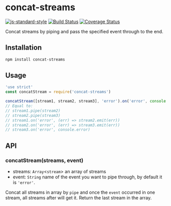 # concat-streams
[![js-standard-style](https://img.shields.io/badge/code%20style-standard-brightgreen.svg)](http://standardjs.com/)
[![Build Status](https://travis-ci.org/DavidCai1993/concat-streams.svg?branch=master)](https://travis-ci.org/DavidCai1993/concat-streams)
[![Coverage Status](https://coveralls.io/repos/github/DavidCai1993/concat-streams/badge.svg?branch=master)](https://coveralls.io/github/DavidCai1993/concat-streams?branch=master)

Concat streams by piping and pass the specified event through to the end.

## Installation

```sh
npm install concat-streams
```

## Usage

```js
'use strict'
const concatStream = require('concat-streams')

concatStream([stream1, stream2, stream3], 'error').on('error', console.error)
// Equal to:
// stream1.pipe(stream2)
// stream2.pipe(stream3)
// stream1.on('error', (err) => stream2.emit(err))
// stream2.on('error', (err) => stream3.emit(err))
// stream3.on('error', console.error)
```

## API

### concatStream(streams, event)

  - streams: `Array`<`stream`> an array of streams
  - event: `String` name of the event you want to pipe through, by default it is `'error'`.

Concat all streams in array by `pipe` and once the `event` occurred in one stream, all streams after will get it. Return the last stream in the array.
